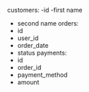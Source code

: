 customers:
-id
-first name
- second name
orders:
- id
- user_id
- order_date
- status
payments:
- id
- order_id
- payment_method
- amount